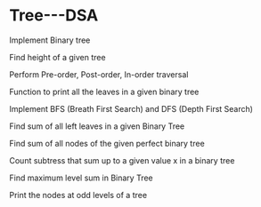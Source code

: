 # Tree---DSA

Implement Binary tree

Find height of a given tree

Perform Pre-order, Post-order, In-order traversal

Function to print all the leaves in a given binary tree

Implement BFS (Breath First Search) and DFS (Depth First Search)

Find sum of all left leaves in a given Binary Tree

Find sum of all nodes of the given perfect binary tree

Count subtress that sum up to a given value x in a binary tree

Find maximum level sum in Binary Tree

Print the nodes at odd levels of a tree
